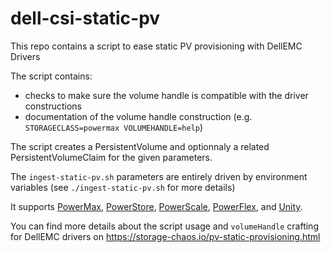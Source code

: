 # dell-csi-static-pv
This repo contains a script to ease static PV provisioning with DellEMC Drivers

The script contains:
* checks to make sure the volume handle is compatible with the driver constructions
* documentation of the volume handle construction (e.g. `STORAGECLASS=powermax VOLUMEHANDLE=help`)

The script creates a PersistentVolume and optionnaly a related PersistentVolumeClaim for the given parameters.

The `ingest-static-pv.sh` parameters are entirely driven by environment variables (see `./ingest-static-pv.sh` for more details)


It supports [PowerMax](https://github.com/dell/csi-powermax), [PowerStore](https://github.com/dell/csi-powerstore), [PowerScale](https://github.com/dell/csi-powerscale), [PowerFlex](https://github.com/dell/csi-vxflexos), and [Unity](https://github.com/dell/csi-unity).

You can find more details about the script usage and `volumeHandle` crafting for DellEMC drivers on https://storage-chaos.io/pv-static-provisioning.html
